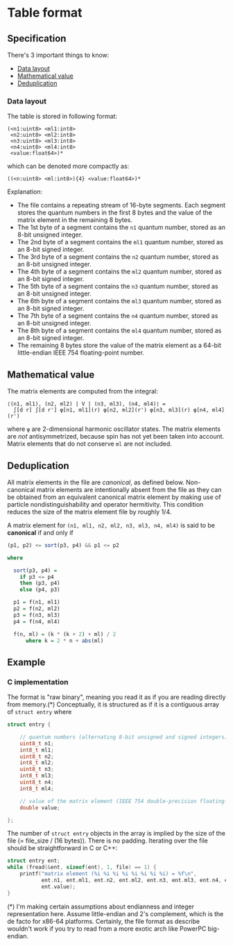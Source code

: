 # Table format

## Specification

There's 3 important things to know:

  - [Data layout](#data-layout)
  - [Mathematical value](#mathematical-value)
  - [Deduplication](#deduplication)

### Data layout

The table is stored in following format:

    (<n1:uint8> <ml1:int8>
     <n2:uint8> <ml2:int8>
     <n3:uint8> <ml3:int8>
     <n4:uint8> <ml4:int8>
     <value:float64>)*

which can be denoted more compactly as:

    ((<n:uint8> <ml:int8>){4} <value:float64>)*

Explanation:

  - The file contains a repeating stream of 16-byte segments.  Each segment
    stores the quantum numbers in the first 8 bytes and the value of the
    matrix element in the remaining 8 bytes.
  - The 1st byte of a segment contains the `n1` quantum number, stored as an
    8-bit unsigned integer.
  - The 2nd byte of a segment contains the `ml1` quantum number, stored as an
    8-bit signed integer.
  - The 3rd byte of a segment contains the `n2` quantum number, stored as an
    8-bit unsigned integer.
  - The 4th byte of a segment contains the `ml2` quantum number, stored as an
    8-bit signed integer.
  - The 5th byte of a segment contains the `n3` quantum number, stored as an
    8-bit unsigned integer.
  - The 6th byte of a segment contains the `ml3` quantum number, stored as an
    8-bit signed integer.
  - The 7th byte of a segment contains the `n4` quantum number, stored as an
    8-bit unsigned integer.
  - The 8th byte of a segment contains the `ml4` quantum number, stored as an
    8-bit signed integer.
  - The remaining 8 bytes store the value of the matrix element as a 64-bit
    little-endian IEEE 754 floating-point number.

## Mathematical value

The matrix elements are computed from the integral:

    ⟨(n1, ml1), (n2, ml2) | V | (n3, ml3), (n4, ml4)⟩ =
      ∫[d r] ∫[d r'] φ[n1, ml1](r) φ[n2, ml2](r') φ[n3, ml3](r) φ[n4, ml4](r')

where `φ` are 2-dimensional harmonic oscillator states.  The matrix elements
are *not* antisymmetrized, because spin has not yet been taken into account.
Matrix elements that do not conserve `ml` are not included.

## Deduplication

All matrix elements in the file are *canonical*, as defined below.  Non-canonical matrix elements are intentionally absent from the file as they can be obtained from an equivalent canonical matrix element by making use of particle nondistinguishability and operator hermitivity.  This condition reduces the size of the matrix element file by roughly 1/4.

A matrix element for `(n1, ml1, n2, ml2, n3, ml3, n4, ml4)` is said to be **canonical** if and only if

~~~hs
(p1, p2) <= sort(p3, p4) && p1 <= p2

where

  sort(p3, p4) =
    if p3 <= p4
    then (p3, p4)
    else (p4, p3)

  p1 = f(n1, ml1)
  p2 = f(n2, ml2)
  p3 = f(n3, ml3)
  p4 = f(n4, ml4)

  f(n, ml) = (k * (k + 2) + ml) / 2
      where k = 2 * n + abs(ml)
~~~

## Example

### C implementation

The format is "raw binary", meaning you read it as if you are reading directly from memory.(*)  Conceptually, it is structured as if it is a contiguous array of `struct entry` where

~~~c
struct entry {

    // quantum numbers (alternating 8-bit unsigned and signed integers)
    uint8_t n1;
    int8_t ml1;
    uint8_t n2;
    int8_t ml2;
    uint8_t n3;
    int8_t ml3;
    uint8_t n4;
    int8_t ml4;

    // value of the matrix element (IEEE 754 double-precision floating-point)
    double value;

};
~~~

The number of `struct entry` objects in the array is implied by the size of the file (= file_size / (16 bytes)).  There is no padding.  Iterating over the file should be straightforward in C or C++:

~~~c
struct entry ent;
while (fread(&ent, sizeof(ent), 1, file) == 1) {
    printf("matrix element (%i %i %i %i %i %i %i %i) = %f\n",
           ent.n1, ent.ml1, ent.n2, ent.ml2, ent.n3, ent.ml3, ent.n4, ent.ml4,
           ent.value);
}
~~~

(*) I'm making certain assumptions about endianness and integer representation here. Assume little-endian and 2's complement, which is the de facto for x86-64 platforms.  Certainly, the file format as describe wouldn't work if you try to read from a more exotic arch like PowerPC big-endian.
